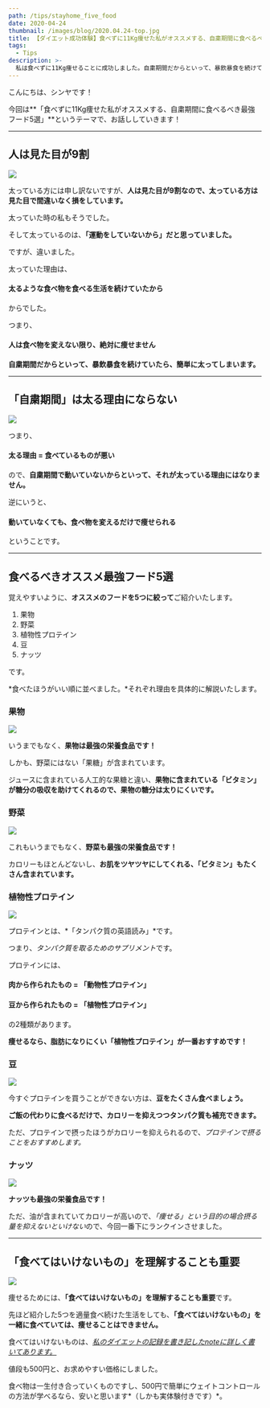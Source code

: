 ```yaml
---
path: /tips/stayhome_five_food
date: 2020-04-24
thumbnail: /images/blog/2020.04.24-top.jpg
title: 【ダイエット成功体験】食べずに11Kg痩せた私がオススメする、自粛期間に食べるべき最強フード5選
tags:
  - Tips
description: >-
  私は食べずに11Kg痩せることに成功しました。自粛期間だからといって、暴飲暴食を続けていたら、簡単に太ってしまいます。自粛期間だからこそ、食事に気をつけるべきということで、痩せるためにオススメの最強フードを5つご紹介いたします。
---
```


こんにちは、シンヤです！

今回は**「食べずに11Kg痩せた私がオススメする、自粛期間に食べるべき最強フード5選」**というテーマで、お話ししていきます！

---

## 人は見た目が9割

![](/images/blog/2020.04.24-01.jpg)

太っている方には申し訳ないですが、**人は見た目が9割なので、太っている方は見た目で間違いなく損をしています。**

太っていた時の私もそうでした。

そして太っているのは、**「運動をしていないから」だと思っていました。**

ですが、違いました。

太っていた理由は、

#### 太るような食べ物を食べる生活を続けていたから

からでした。

つまり、

#### 人は食べ物を変えない限り、絶対に痩せません

**自粛期間だからといって、暴飲暴食を続けていたら、簡単に太ってしまいます。**

---

## 「自粛期間」は太る理由にならない

![](/images/blog/2020.04.24-02.jpg)

つまり、

#### 太る理由 = 食べているものが悪い

ので、**自粛期間で動いていないからといって、それが太っている理由にはなりません。**

逆にいうと、

#### 動いていなくても、食べ物を変えるだけで痩せられる

ということです。

---

## 食べるべきオススメ最強フード5選

覚えやすいように、**オススメのフードを5つに絞って**ご紹介いたします。

1. 果物
2. 野菜
3. 植物性プロテイン
4. 豆
5. ナッツ

です。

*食べたほうがいい順に並べました。*それぞれ理由を具体的に解説いたします。

### 果物

![](/images/blog/2020.04.24-03.jpg)

いうまでもなく、**果物は最強の栄養食品です！**

しかも、野菜にはない「果糖」が含まれています。

ジュースに含まれている人工的な果糖と違い、**果物に含まれている「ビタミン」が糖分の吸収を助けてくれるので、果物の糖分は太りにくいです。**

### 野菜

![](/images/blog/2020.04.24-04.jpg)

これもいうまでもなく、**野菜も最強の栄養食品です！**

カロリーもほとんどないし、**お肌をツヤツヤにしてくれる、「ビタミン」もたくさん含まれています。**

### 植物性プロテイン

![](/images/blog/2020.04.24-05.jpg)

プロテインとは、*「タンパク質の英語読み」*です。

つまり、*タンパク質を取るためのサプリメント*です。

プロテインには、

#### 肉から作られたもの = 「動物性プロテイン」
#### 豆から作られたもの = 「植物性プロテイン」

の2種類があります。

**痩せるなら、脂肪になりにくい「植物性プロテイン」が一番おすすめです！**

### 豆

![](/images/blog/2020.04.24-06.jpg)

今すぐプロテインを買うことができない方は、**豆をたくさん食べましょう。**

**ご飯の代わりに食べるだけで、カロリーを抑えつつタンパク質も補充できます。**

ただ、プロテインで摂ったほうがカロリーを抑えられるので、*プロテインで摂ることをおすすめします。*

### ナッツ

![](/images/blog/2020.04.24-07.jpg)

**ナッツも最強の栄養食品です！**

ただ、油が含まれていてカロリーが高いので、*「痩せる」という目的の場合摂る量を抑えないといけない*ので、今回一番下にランクインさせました。

---

## 「食べてはいけないもの」を理解することも重要

![](/images/blog/2020.04.24-08.jpg)

痩せるためには、**「食べてはいけないもの」を理解することも重要**です。

先ほど紹介した5つを適量食べ続けた生活をしても、**「食べてはいけないもの」を一緒に食べていては、痩せることはできません。**

食べてはいけないものは、*[私のダイエットの記録を書き記したnoteに詳しく書いてあります。](https://note.com/shinyasato/n/n6cc517db8f00)*

値段も500円と、お求めやすい価格にしました。

食べ物は一生付き合っていくものですし、500円で簡単にウェイトコントロールの方法が学べるなら、安いと思います*（しかも実体験付きです）*。
